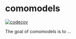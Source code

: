 
<!-- README.md is generated from README.Rmd. Please edit that file -->

# comomodels

<!-- badges: start -->
[![codecov](https://codecov.io/gh/Como-DTC-Collaboration/como-models/branch/main/graph/badge.svg?token=Tsgqs1FseY)](https://codecov.io/gh/Como-DTC-Collaboration/como-models)
<!-- badges: end -->

The goal of comomodels is to …


